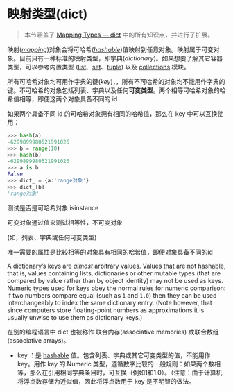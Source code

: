 # 映射类型(dict)

> 本节涵盖了 [Mapping Types — dict](https://docs.python.org/3.7/library/stdtypes.html#dict) 中的所有知识点，并进行了扩展。

映射([*mapping*](https://docs.python.org/3/glossary.html#term-mapping))对象会将可哈希([*hashable*](https://docs.python.org/3/glossary.html#term-hashable))值映射到任意对象。映射属于可变对象。目前只有一种标准的映射类型，即字典(*dictionary*)。如果想要了解其它容器类型，可以参考内置类型 ([list](https://docs.python.org/3.7/library/stdtypes.html#list)、[set](https://docs.python.org/3.7/library/stdtypes.html#set)、[tuple](https://docs.python.org/3.7/library/stdtypes.html#tuple)) 以及 [collections](https://docs.python.org/3.7/library/collections.html#module-collections) 模块。

所有可哈希对象均可用作字典的键(*key*)，，所有不可哈希的对象均不能用作字典的键。不可哈希的对象包括列表、字典以及任何**可变类型**。两个相等可哈希对象的哈希值相等，即便这两个对象具备不同的 id

如果两个具备不同 id 的可哈希对象拥有相同的哈希值，那么在 key 中可以互换使用：

```python
>>> hash(a)
-6299899980521991026
>>> b = range(10)
>>> hash(b)
-6299899980521991026
>>> a is b
False
>>> dict_ = {a:'range对象'}
>>> dict_[b]
'range对象'
```



测试是否是可哈希对象 isinstance



可变对象通过值来测试相等性，不可变对象

(如，列表、字典或任何可变类型)

唯一需要的属性是比较相等的对象具有相同的哈希值，即便对象具备不同的id





A dictionary’s keys are *almost* arbitrary values. Values that are not [hashable](https://docs.python.org/3.7/glossary.html#term-hashable), that is, values containing lists, dictionaries or other mutable types (that are compared by value rather than by object identity) may not be used as keys. Numeric types used for keys obey the normal rules for numeric comparison: if two numbers compare equal (such as `1` and `1.0`) then they can be used interchangeably to index the same dictionary entry. (Note however, that since computers store floating-point numbers as approximations it is usually unwise to use them as dictionary keys.)





在别的编程语言中 dict 也被称作 联合内存(associative memories) 或联合数组(associative arrays)。

- key ：是 [hashable](https://docs.python.org/3/glossary.html#term-hashable) 值。包含列表、字典或其它可变类型的值，不能用作 key。用作 key 的 Numeric 类型，遵循数字比较的一般规则：如果两个数相等，那么在引用相同字典条目时，可互换（例如1和1.0）。（注意：由于计算机将浮点数存储为近似值，因此将浮点数用于 key 是不明智的做法。
